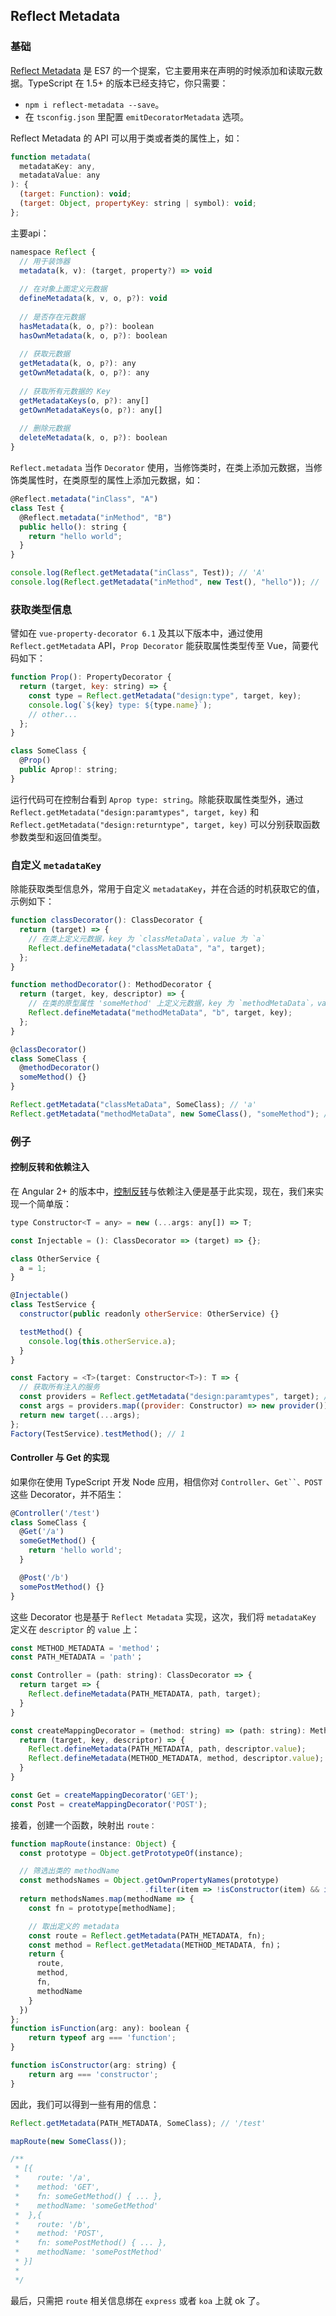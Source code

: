 ## Reflect Metadata

### 基础

[Reflect Metadata](https://blog.csdn.net/Taobaojishu/article/details/117757463) 是 ES7 的一个提案，它主要用来在声明的时候添加和读取元数据。TypeScript 在 1.5+ 的版本已经支持它，你只需要：

- `npm i reflect-metadata --save`。
- 在 `tsconfig.json` 里配置 `emitDecoratorMetadata` 选项。

Reflect Metadata 的 API 可以用于类或者类的属性上，如：

```js
function metadata(
  metadataKey: any,
  metadataValue: any
): {
  (target: Function): void;
  (target: Object, propertyKey: string | symbol): void;
};
```
主要api：
```js
namespace Reflect {
  // 用于装饰器
  metadata(k, v): (target, property?) => void
  
  // 在对象上面定义元数据
  defineMetadata(k, v, o, p?): void
  
  // 是否存在元数据
  hasMetadata(k, o, p?): boolean
  hasOwnMetadata(k, o, p?): boolean
  
  // 获取元数据
  getMetadata(k, o, p?): any
  getOwnMetadata(k, o, p?): any
  
  // 获取所有元数据的 Key
  getMetadataKeys(o, p?): any[]
  getOwnMetadataKeys(o, p?): any[]
  
  // 删除元数据
  deleteMetadata(k, o, p?): boolean
}
```
`Reflect.metadata` 当作 `Decorator` 使用，当修饰类时，在类上添加元数据，当修饰类属性时，在类原型的属性上添加元数据，如：

```js
@Reflect.metadata("inClass", "A")
class Test {
  @Reflect.metadata("inMethod", "B")
  public hello(): string {
    return "hello world";
  }
}

console.log(Reflect.getMetadata("inClass", Test)); // 'A'
console.log(Reflect.getMetadata("inMethod", new Test(), "hello")); // 'B'
```

### 获取类型信息

譬如在 `vue-property-decorator 6.1` 及其以下版本中，通过使用 `Reflect.getMetadata` API，`Prop Decorator` 能获取属性类型传至 Vue，简要代码如下：

```js
function Prop(): PropertyDecorator {
  return (target, key: string) => {
    const type = Reflect.getMetadata("design:type", target, key);
    console.log(`${key} type: ${type.name}`);
    // other...
  };
}

class SomeClass {
  @Prop()
  public Aprop!: string;
}
```

运行代码可在控制台看到 `Aprop type: string`。除能获取属性类型外，通过 `Reflect.getMetadata("design:paramtypes", target, key)` 和 `Reflect.getMetadata("design:returntype", target, key)` 可以分别获取函数参数类型和返回值类型。

### 自定义 `metadataKey`

除能获取类型信息外，常用于自定义 `metadataKey`，并在合适的时机获取它的值，示例如下：

```js
function classDecorator(): ClassDecorator {
  return (target) => {
    // 在类上定义元数据，key 为 `classMetaData`，value 为 `a`
    Reflect.defineMetadata("classMetaData", "a", target);
  };
}

function methodDecorator(): MethodDecorator {
  return (target, key, descriptor) => {
    // 在类的原型属性 'someMethod' 上定义元数据，key 为 `methodMetaData`，value 为 `b`
    Reflect.defineMetadata("methodMetaData", "b", target, key);
  };
}

@classDecorator()
class SomeClass {
  @methodDecorator()
  someMethod() {}
}

Reflect.getMetadata("classMetaData", SomeClass); // 'a'
Reflect.getMetadata("methodMetaData", new SomeClass(), "someMethod"); // 'b'
```

### 例子

#### 控制反转和依赖注入

在 Angular 2+ 的版本中，[控制反转](https://blog.csdn.net/sinat_21843047/article/details/80297951)与依赖注入便是基于此实现，现在，我们来实现一个简单版：

```js
type Constructor<T = any> = new (...args: any[]) => T;

const Injectable = (): ClassDecorator => (target) => {};

class OtherService {
  a = 1;
}

@Injectable()
class TestService {
  constructor(public readonly otherService: OtherService) {}

  testMethod() {
    console.log(this.otherService.a);
  }
}

const Factory = <T>(target: Constructor<T>): T => {
  // 获取所有注入的服务
  const providers = Reflect.getMetadata("design:paramtypes", target); // [OtherService]
  const args = providers.map((provider: Constructor) => new provider());
  return new target(...args);
};
Factory(TestService).testMethod(); // 1
```
#### Controller 与 Get 的实现
如果你在使用 TypeScript 开发 Node 应用，相信你对 `Controller`、`Get``、POST` 这些 Decorator，并不陌生：
```js
@Controller('/test')
class SomeClass {
  @Get('/a')
  someGetMethod() {
    return 'hello world';
  }

  @Post('/b')
  somePostMethod() {}
}
```
这些 Decorator 也是基于 `Reflect Metadata` 实现，这次，我们将 `metadataKey` 定义在 `descriptor` 的 `value` 上：
```js
const METHOD_METADATA = 'method'；
const PATH_METADATA = 'path'；

const Controller = (path: string): ClassDecorator => {
  return target => {
    Reflect.defineMetadata(PATH_METADATA, path, target);
  }
}

const createMappingDecorator = (method: string) => (path: string): MethodDecorator => {
  return (target, key, descriptor) => {
    Reflect.defineMetadata(PATH_METADATA, path, descriptor.value);
    Reflect.defineMetadata(METHOD_METADATA, method, descriptor.value);
  }
}

const Get = createMappingDecorator('GET');
const Post = createMappingDecorator('POST');
```
接着，创建一个函数，映射出 `route：`
```js
function mapRoute(instance: Object) {
  const prototype = Object.getPrototypeOf(instance);

  // 筛选出类的 methodName
  const methodsNames = Object.getOwnPropertyNames(prototype)
                              .filter(item => !isConstructor(item) && isFunction(prototype[item]))；
  return methodsNames.map(methodName => {
    const fn = prototype[methodName];

    // 取出定义的 metadata
    const route = Reflect.getMetadata(PATH_METADATA, fn);
    const method = Reflect.getMetadata(METHOD_METADATA, fn)；
    return {
      route,
      method,
      fn,
      methodName
    }
  })
};
function isFunction(arg: any): boolean {
    return typeof arg === 'function';
}

function isConstructor(arg: string) {
    return arg === 'constructor';
}
```
因此，我们可以得到一些有用的信息：
```js
Reflect.getMetadata(PATH_METADATA, SomeClass); // '/test'

mapRoute(new SomeClass());

/**
 * [{
 *    route: '/a',
 *    method: 'GET',
 *    fn: someGetMethod() { ... },
 *    methodName: 'someGetMethod'
 *  },{
 *    route: '/b',
 *    method: 'POST',
 *    fn: somePostMethod() { ... },
 *    methodName: 'somePostMethod'
 * }]
 *
 */
```
最后，只需把 `route` 相关信息绑在 `express` 或者 `koa` 上就 ok 了。